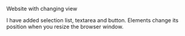 Website with changing view

I have added selection list, textarea and button. Elements change its position when you resize the browser window.
